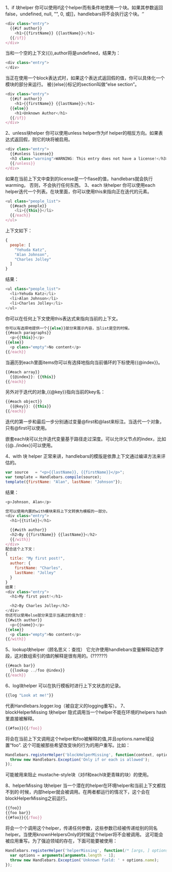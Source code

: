 1、if 块helper
你可以使用if这个helper而有条件地使用一个块。如果其参数返回false，undefined, null, "", 0, 或[]，handlebars将不会执行这个块。‘’
```js
<div class="entry">
  {{#if author}}
    <h1>{{firstName}} {{lastName}}</h1>
  {{/if}}
</div>
```
当和一个空的上下文({}),author将是undefined，结果为：
```js
<div class="entry">
</div>
```
当正在使用一个block表达式时，如果这个表达式返回假的值，你可以具体化一个模块的部分来运行。
被{{else}}标记的section叫做“else section”。
```js
<div class="entry">
  {{#if author}}
    <h1>{{firstName}} {{lastName}}</h1>
  {{else}}
    <h1>Unknown Author</h1>
  {{/if}}
</div>
```
2、unless块helper
你可以使用unless helper作为if helper的相反方向。如果表达式返回假，则它的块将被启用。
```js
<div class="entry">
  {{#unless license}}
  <h3 class="warning">WARNING: This entry does not have a license!</h3>
  {{/unless}}
</div>
```
如果在当前上下文中查到的license是一个flase的值，handlebars就会执行warming，
否则，不会执行任何东西。
3、each 块helper
你可以使用each helper迭代一个列表。在块里面，你可以使用this来指向正在迭代的元素。
```js
<ul class="people_list">
  {{#each people}}
    <li>{{this}}</li>
  {{/each}}
</ul>
```
上下文如下：
```js
{
  people: [
    "Yehuda Katz",
    "Alan Johnson",
    "Charles Jolley"
  ]
}
```
结果：
```js
<ul class="people_list">
  <li>Yehuda Katz</li>
  <li>Alan Johnson</li>
  <li>Charles Jolley</li>
</ul>
```
你可以在任何上下文使用this表达式来指向当前的上下文。
```js
你可以有选择地提供一个{{else}}部分来展示内容，当list是空的时候。
{{#each paragraphs}}
  <p>{{this}}</p>
{{else}}
  <p class="empty">No content</p>
{{/each}}
```
当遍历到each里面items你可以有选择地指向当前循环的下标使用{{@index}}。
```js
{{#each array}}
  {{@index}}: {{this}}
{{/each}}
```
另外对于迭代的对象,{{@key}}指向当前的key名：
```js
{{#each object}}
  {{@key}}: {{this}}
{{/each}}
```
迭代的第一步和最后一步分别通过变量@first和@last来标注。当迭代一个对象，只有@first可以使用。

嵌套each块可以允许迭代变量基于路径走过深度。可以允许父节点的index，比如{{@../index}}可以使用。

4、with 块 helper
正常来讲，handlebars的模版是依靠上下文通过编译方法来评估的。
```js
var source   = "<p>{{lastName}}, {{firstName}}</p>";
var template = Handlebars.compile(source);
template({firstName: "Alan", lastName: "Johnson"});
```
结果：
```js
<p>Johnson, Alan</p>
```
```js
您可以使用内置的with模块来将上下文转换为模板的一部分。
<div class="entry">
  <h1>{{title}}</h1>

  {{#with author}}
  <h2>By {{firstName}} {{lastName}}</h2>
  {{/with}}
</div>
配合这个上下文：
{
  title: "My first post!",
  author: {
    firstName: "Charles",
    lastName: "Jolley"
  }
}
结果：
<div class="entry">
  <h1>My first post!</h1>

  <h2>By Charles Jolley</h2>
</div>
你还可以使用else部分来显示当通过的值为空：
{{#with author}}
  <p>{{name}}</p>
{{else}}
  <p class="empty">No content</p>
{{/with}}
```
5、lookup块helper（顾名思义：查找）
它允许使用handlebars变量解释动态字段，这对数组索引的值的解释是很有用的。(??????)
```js
{{#each bar}}
  {{lookup ../foo @index}}
{{/each}}
```
6、log块helper
可以在执行模板时进行上下文状态的记录。
```js
{{log "Look at me!"}}
```
代表Handlebars.logger.log（被自定义的logging重写）。
7、blockHelperMissing 块helper
隐式调用当一个helper不能在环境的helpers hash里直接被解释。
```js
{{#foo}}{{/foo}}
```
将会在当前上下文调用这个helper和foo被解释的值,并且options.name域设置“foo”.
这个可能被那些希望改变块的行为的用户重写。比如：
```js
Handlebars.registerHelper('blockHelperMissing', function(context, options) {
  throw new Handlebars.Exception('Only if or each is allowed');
});
```
可能被用来阻止 mustache-style块（对if和each块更青睐的块）的使用。


8、helperMissing 块helper
当一个潜在的helper在环境helper和当前上下文都找不到的·时候，内部helper就会被调用。在两者都运行的情况下，这个会在blockHelperMissing之前运行。
```js
{{foo}}
{{foo bar}}
{{#foo}}{{/foo}}
```
将会一个个调用这个helper，传递任何参数，这些参数已经被传递给别的同名helper。当使用knownHelpersOnly的时候这个helper将不会被调用。
这可能会被应用重写。为了强迫领域的存在，下面可能要被使用：
```js
Handlebars.registerHelper('helperMissing', function(/* [args, ] options */) {
  var options = arguments[arguments.length - 1];
  throw new Handlebars.Exception('Unknown field: ' + options.name);
});
```
